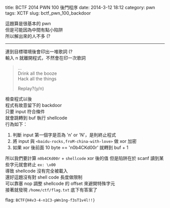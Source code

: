title: BCTF 2014 PWN 100 後門程序
date: 2014-3-12 18:12 
category: pwn
tags: XCTF
slug: bctf_pwn_100_backdoor

這題算是很基本的 pwn  
但是可能因為中間有點小陷阱  
所以解出來的人不多 (?  
* * *

連到目標環境後會印出一堆歌詞 (?  
輸入 n 就離開程式，不然會在印一次歌詞  

> ...  
> Drink all the booze  
> Hack all the things  
>  
> Replay?(y/n)  

檢查程式以後  
程式有故意留下的 backdoor  
只要 input 符合條件  
就會跳轉到 buf 執行 shellcode  
行為如下：

1. 判斷 input 第一個字是否為 'n' or 'N'，是則終止程式  
2. 將 input 與 `<baidu-rocks,froM-china-with-love>` 做 xor 加密  
3. 如果 xor 後前面 10 byte == 'n0b4CKd00r' 就轉到 buf + 1  

所以我們要計算 `n0b4CKd00r` + `shellcode` xor 後的值
但是陷阱在於 scanf 讀到某些字元就會終止 `ex: \x00`  
導致 shellcode 沒有完全被載入  
還好這題沒有對 shell code 長度做限制  
可以靠塞 nop 調整 shellcode 的 offset 來避開特殊字元  
接著就發現 `/home/ctf/flag.txt` 底下有答案了  

flag: `BCTF{H4v3-4-n1C3-pWn1ng-f3sT1v4l!!}`  
